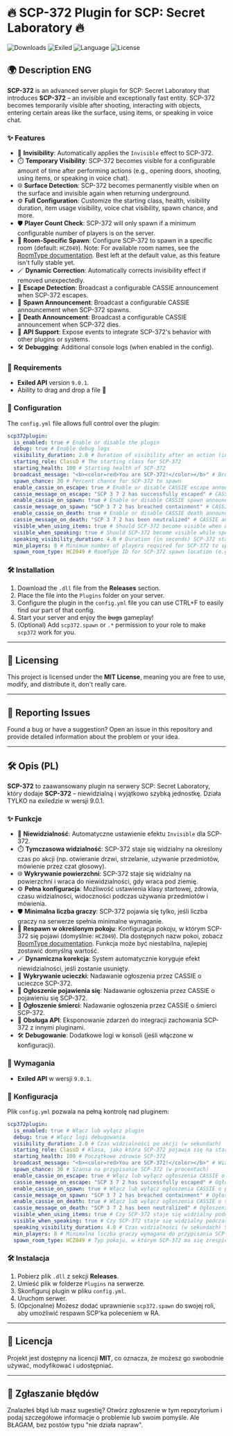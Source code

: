 # 🔥 **SCP-372 Plugin for SCP: Secret Laboratory** 🔥

![Downloads](https://img.shields.io/github/downloads/MyMQL/SCP-372/total?label=Downloads&style=flat-square) ![Exiled](https://img.shields.io/badge/Exiled-9.0.1-blue.svg) ![Language](https://img.shields.io/badge/Language-C%23-brightgreen.svg) ![License](https://img.shields.io/badge/License-MIT-yellow.svg)

## 🌍 **Description ENG**

**SCP-372** is an advanced server plugin for SCP: Secret Laboratory that introduces **SCP-372** – an invisible and exceptionally fast entity. SCP-372 becomes temporarily visible after shooting, interacting with objects, entering certain areas like the surface, using items, or speaking in voice chat.

### ✨ **Features**
- 📌 **Invisibility**: Automatically applies the `Invisible` effect to SCP-372.
- ⏱️ **Temporary Visibility**: SCP-372 becomes visible for a configurable amount of time after performing actions (e.g., opening doors, shooting, using items, or speaking in voice chat).
- 🌐 **Surface Detection**: SCP-372 becomes permanently visible when on the surface and invisible again when returning underground.
- ⚙️ **Full Configuration**: Customize the starting class, health, visibility duration, item usage visibility, voice chat visibility, spawn chance, and more.
- 🛡️ **Player Count Check**: SCP-372 will only spawn if a minimum configurable number of players is on the server.
- 📌 **Room-Specific Spawn**: Configure SCP-372 to spawn in a specific room (default: `HCZ049`). Note: For available room names, see the [RoomType documentation](https://docs.exiled-team.net/api/Exiled.API.Enums.RoomType.html). Best left at the default value, as this feature isn't fully stable yet.
- 🪄 **Dynamic Correction**: Automatically corrects invisibility effect if removed unexpectedly.
- 🔔 **Escape Detection**: Broadcast a configurable CASSIE announcement when SCP-372 escapes.
- 📢 **Spawn Announcement**: Broadcast a configurable CASSIE announcement when SCP-372 spawns.
- 🔔 **Death Announcement**: Broadcast a configurable CASSIE announcement when SCP-372 dies.
- 🔧 **API Support**: Expose events to integrate SCP-372's behavior with other plugins or systems.
- 🛠️ **Debugging**: Additional console logs (when enabled in the config).

### 🚀 **Requirements**
- **Exiled API** version `9.0.1`.
- Ability to drag and drop a file 🤩

### 🔧 **Configuration**
The `config.yml` file allows full control over the plugin:

```yaml
scp372plugin:
  is_enabled: true # Enable or disable the plugin
  debug: true # Enable debug logs
  visibility_duration: 2.0 # Duration of visibility after an action (in seconds)
  starting_role: ClassD # The starting class for SCP-372
  starting_health: 100 # Starting health of SCP-372
  broadcast_message: "<b><color=red>You are SCP-372!</color></b>" # Broadcast message shown on assignment
  spawn_chance: 30 # Percent chance for SCP-372 to spawn
  enable_cassie_on_escape: true # Enable or disable CASSIE escape announcements
  cassie_message_on_escape: "SCP 3 7 2 has successfully escaped" # CASSIE announcement for SCP-372 escape
  enable_cassie_on_spawn: true # Enable or disable CASSIE spawn announcements
  cassie_message_on_spawn: "SCP 3 7 2 has breached containment" # CASSIE announcement for SCP-372 spawn
  enable_cassie_on_death: true # Enable or disable CASSIE death announcements
  cassie_message_on_death: "SCP 3 7 2 has been neutralized" # CASSIE announcement for SCP-372 death
  visible_when_using_items: true # Should SCP-372 become visible when using items (e.g., medkits, adrenaline)?
  visible_when_speaking: true # Should SCP-372 become visible while speaking in voice chat (Q key)?
  speaking_visibility_duration: 4.0 # Duration (in seconds) SCP-372 stays visible after speaking in voice chat
  min_players: 8 # Minimum number of players required for SCP-372 to spawn
  spawn_room_type: HCZ049 # RoomType ID for SCP-372 spawn location (e.g., "HCZ049"). For options, see https://docs.exiled-team.net/api/Exiled.API.Enums.RoomType.html
```

### 🛠️ **Installation**
1. Download the `.dll` file from the **Releases** section.
2. Place the file into the `Plugins` folder on your server.
3. Configure the plugin in the `config.yml` file you can use CTRL+F to easily find our part of that config.
4. Start your server and enjoy the ~~bugs~~ gameplay!
5. (Optional) Add `scp372.spawn` or `.*` permission to your role to make `scp372` work for you.

---

## 🔧 **Licensing**
This project is licensed under the **MIT License**, meaning you are free to use, modify, and distribute it, don't really care.

---

## 🧩 **Reporting Issues**
Found a bug or have a suggestion? Open an issue in this repository and provide detailed information about the problem or your idea.

---

## 🛠️ **Opis (PL)**

**SCP-372** to zaawansowany plugin na serwery SCP: Secret Laboratory, który dodaje **SCP-372** – niewidzialną i wyjątkowo szybką jednostkę. Działa TYLKO na exiledzie w wersji 9.0.1.

### ✨ **Funkcje**
- 📌 **Niewidzialność**: Automatyczne ustawienie efektu `Invisible` dla SCP-372.
- ⏱️ **Tymczasowa widzialność**: SCP-372 staje się widzialny na określony czas po akcji (np. otwieranie drzwi, strzelanie, używanie przedmiotów, mówienie przez czat głosowy).
- 🌐 **Wykrywanie powierzchni**: SCP-372 staje się widzialny na powierzchni i wraca do niewidzialności, gdy wraca pod ziemię.
- ⚙️ **Pełna konfiguracja**: Możliwość ustawienia klasy startowej, zdrowia, czasu widzialności, widoczności podczas używania przedmiotów i mówienia.
- 🛡️ **Minimalna liczba graczy**: SCP-372 pojawia się tylko, jeśli liczba graczy na serwerze spełnia minimalne wymaganie.
- 📌 **Respawn w określonym pokoju**: Konfiguracja pokoju, w którym SCP-372 się pojawi (domyślnie: `HCZ049`). Dla dostępnych nazw pokoi, zobacz [RoomType documentation](https://docs.exiled-team.net/api/Exiled.API.Enums.RoomType.html). Funkcja może być niestabilna, najlepiej zostawić domyślną wartość.
- 🪄 **Dynamiczna korekcja**: System automatycznie koryguje efekt niewidzialności, jeśli zostanie usunięty.
- 🔔 **Wykrywanie ucieczki**: Nadawanie ogłoszenia przez CASSIE o ucieczce SCP-372.
- 📢 **Ogłoszenie pojawienia się**: Nadawanie ogłoszenia przez CASSIE o pojawieniu się SCP-372.
- 🔔 **Ogłoszenie śmierci**: Nadawanie ogłoszenia przez CASSIE o śmierci SCP-372.
- 🔧 **Obsługa API**: Eksponowanie zdarzeń do integracji zachowania SCP-372 z innymi pluginami.
- 🛠️ **Debugowanie**: Dodatkowe logi w konsoli (jeśli włączone w konfiguracji).

### 🚀 **Wymagania**
- **Exiled API** w wersji `9.0.1`.

### 🔧 **Konfiguracja**
Plik `config.yml` pozwala na pełną kontrolę nad pluginem:

```yaml
scp372plugin:
  is_enabled: true # Włącz lub wyłącz plugin
  debug: true # Włącz logi debugowania
  visibility_duration: 2.0 # Czas widzialności po akcji (w sekundach)
  starting_role: ClassD # Klasa, jako która SCP-372 pojawia się na starcie
  starting_health: 100 # Początkowe zdrowie SCP-372
  broadcast_message: "<b><color=red>You are SCP-372!</color></b>" # Wiadomość na górze ekranu
  spawn_chance: 30 # Szansa na przypisanie SCP-372 (w procentach)
  enable_cassie_on_escape: true # Włącz lub wyłącz ogłoszenia CASSIE o ucieczce
  cassie_message_on_escape: "SCP 3 7 2 has successfully escaped" # Ogłoszenie CASSIE o ucieczce SCP-372
  enable_cassie_on_spawn: true # Włącz lub wyłącz ogłoszenia CASSIE o pojawieniu się
  cassie_message_on_spawn: "SCP 3 7 2 has breached containment" # Ogłoszenie CASSIE o pojawieniu się SCP-372
  enable_cassie_on_death: true # Włącz lub wyłącz ogłoszenia CASSIE o śmierci SCP-372
  cassie_message_on_death: "SCP 3 7 2 has been neutralized" # Ogłoszenie CASSIE o śmierci SCP-372
  visible_when_using_items: true # Czy SCP-372 staje się widzialny podczas używania przedmiotów (np. apteczek, adrenaliny)?
  visible_when_speaking: true # Czy SCP-372 staje się widzialny podczas mówienia w czacie głosowym (klawisz Q)?
  speaking_visibility_duration: 4.0 # Czas widzialności (w sekundach) SCP-372 po mówieniu w czacie głosowym
  min_players: 8 # Minimalna liczba graczy wymagana do przypisania SCP-372
  spawn_room_type: HCZ049 # Typ pokoju, w którym SCP-372 ma się zrespić (np. "HCZ049"). Lista dostępnych pokoi: https://docs.exiled-team.net/api/Exiled.API.Enums.RoomType.html
```

### 🛠️ **Instalacja**
1. Pobierz plik `.dll` z sekcji **Releases**.
2. Umieść plik w folderze `Plugins` na serwerze.
3. Skonfiguruj plugin w pliku `config.yml`.
4. Uruchom serwer.
5. (Opcjonalne) Możesz dodać uprawnienie `scp372.spawn` do swojej roli, aby umożliwić respawn SCP'ka poleceniem w RA.

---

## 🔧 **Licencja**
Projekt jest dostępny na licencji **MIT**, co oznacza, że możesz go swobodnie używać, modyfikować i udostępniać.

---

## 🧩 **Zgłaszanie błędów**
Znalazłeś błąd lub masz sugestię? Otwórz zgłoszenie w tym repozytorium i podaj szczegółowe informacje o problemie lub swoim pomyśle. Ale BŁAGAM, bez postów typu "nie działa napraw".
